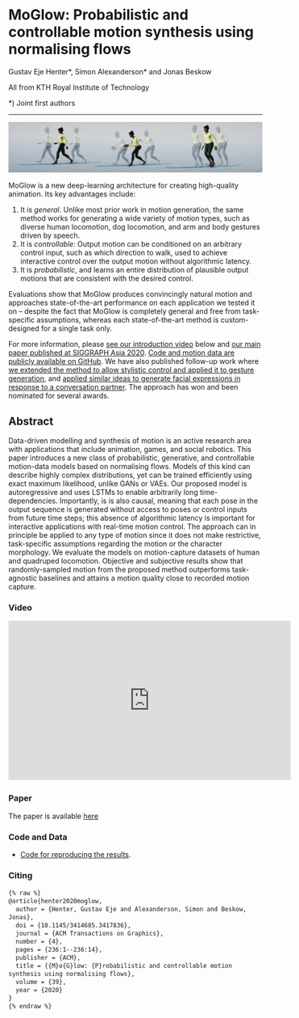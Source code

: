 # MoGlow: Probabilistic and controllable motion synthesis using normalising flows
Gustav Eje Henter\*, Simon Alexanderson\* and Jonas Beskow

All from KTH Royal Institute of Technology

\*) Joint first authors

---
![image](media/teaser.jpg)

MoGlow is a new deep-learning architecture for creating high-quality animation. Its key advantages include:

1. It is *general*. Unlike most prior work in motion generation, the same method works for generating a wide variety of motion types, such as diverse human locomotion, dog locomotion, and arm and body gestures driven by speech.
2. It is *controllable*: Output motion can be conditioned on an arbitrary control input, such as which direction to walk, used to achieve interactive control over the output motion without algorithmic latency.
3. It is *probabilistic*, and learns an entire distribution of plausible output motions that are consistent with the desired control.

Evaluations show that MoGlow produces convincingly natural motion and approaches state-of-the-art performance on each application we tested it on – despite the fact that MoGlow is completely general and free from task-specific assumptions, whereas each state-of-the-art method is custom-designed for a single task only.

For more information, please [see our introduction video](https://youtu.be/pe-YTvavbtA) below and [our main paper published at SIGGRAPH Asia 2020](). [Code and motion data are publicly available on GitHub](https://github.com/simonalexanderson/StyleGestures). We have also published follow-up work where [we extended the method to allow stylistic control and applied it to gesture generation](https://youtu.be/egf3tjbWBQE), and [applied similar ideas to generate facial expressions in response to a conversation partner](https://patrikjonell.se/projects/lets_face_it/). The approach has won and been nominated for several awards.

## Abstract
Data-driven modelling and synthesis of motion is an active research area with applications that include animation, games, and social robotics. This paper introduces a new class of probabilistic, generative, and controllable motion-data models based on normalising flows. Models of this kind can describe highly complex distributions, yet can be trained efficiently using exact maximum likelihood, unlike GANs or VAEs. Our proposed model is autoregressive and uses LSTMs to enable arbitrarily long time-dependencies. Importantly, is is also causal, meaning that each pose in the output sequence is generated without access to poses or control inputs from future time steps; this absence of algorithmic latency is important for interactive applications with real-time motion control. The approach can in principle be applied to any type of motion since it does not make restrictive, task-specific assumptions regarding the motion or the character morphology. We evaluate the models on motion-capture datasets of human and quadruped locomotion. Objective and subjective results show that randomly-sampled motion from the proposed method outperforms task-agnostic baselines and attains a motion quality close to recorded motion capture.

### Video
<iframe width="560" height="315" src="https://www.youtube.com/embed/pe-YTvavbtA" frameborder="0" allow="accelerometer; autoplay; encrypted-media; gyroscope; picture-in-picture" allowfullscreen></iframe>

### Paper
The paper is available <a href="https://arxiv.org/abs/1905.06598">here</a>

### Code and Data
- <a href="https://github.com/simonalexanderson/StyleGestures">Code for reproducing the results</a>.
 

### Citing
```
{% raw %}
@article{henter2020moglow,
  author = {Henter, Gustav Eje and Alexanderson, Simon and Beskow, Jonas},
  doi = {10.1145/3414685.3417836},
  journal = {ACM Transactions on Graphics},
  number = {4},
  pages = {236:1--236:14},
  publisher = {ACM},
  title = {{M}o{G}low: {P}robabilistic and controllable motion synthesis using normalising flows},
  volume = {39},
  year = {2020}
}
{% endraw %}
```

  



